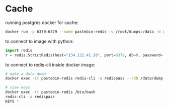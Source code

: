 # Cache

running postgres docker for cache:

```bash
docker run -p 6379:6379 --name pastebin-redis -v /root/dumps:/data -d redis redis-server --requirepass yourpass
```

to connect to image with python:

```python
import redis
r = redis.StrictRedis(host="134.122.41.28", port=6379, db=0, password='redispass')
```

to connect to redis-cli inside docker image:

```bash
# make a data dump
docker exec -it pastebin-redis redis-cli -a redispass --rdb /data/dump.rdb

# view keys
docker exec -it pastebin-redis /bin/bash
redis-cli -a redispass 
KEYS *
```
